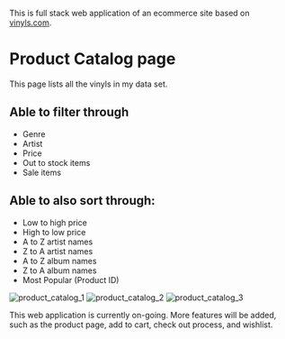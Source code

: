 This is full stack web application of an ecommerce site based on [vinyls.com](https://vinyl.com/pages/shop).
# Product Catalog page
This page lists all the vinyls in my data set. 
## Able to filter through
- Genre
- Artist
- Price
- Out to stock items
- Sale items
## Able to also sort through: 
- Low to high price
- High to low price
- A to Z artist names
- Z to A artist names
- A to Z album names
- Z to A album names
- Most Popular (Product ID)

![product_catalog_1](https://github.com/user-attachments/assets/7e4f2b68-b12d-44bd-a457-168c2b678904)
![product_catalog_2](https://github.com/user-attachments/assets/ea749731-f215-4709-9546-355d67b03178)
![product_catalog_3](https://github.com/user-attachments/assets/16c2e378-6fc7-4898-a024-aa7de8404d48)

This web application is currently on-going. More features will be added, such as the product page, add to cart, check out process, and wishlist.
<!--
## Getting Started
First, run the development server:

```bash

```
-->
